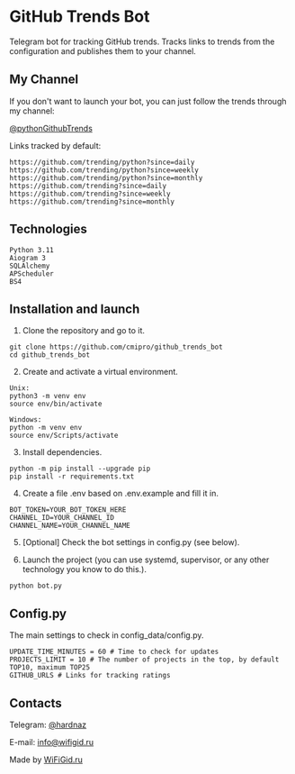# GitHub Trends Bot
Telegram bot for tracking GitHub trends. Tracks links to trends from the 
configuration and publishes them to your channel.

## My Channel
If you don't want to launch your bot, you can just follow the trends through 
my channel:

[@pythonGithubTrends](https://t.me/pythonGithubTrends)

Links tracked by default:

```
https://github.com/trending/python?since=daily
https://github.com/trending/python?since=weekly
https://github.com/trending/python?since=monthly
https://github.com/trending?since=daily
https://github.com/trending?since=weekly
https://github.com/trending?since=monthly
```

## Technologies
```
Python 3.11
Aiogram 3
SQLAlchemy
APScheduler
BS4
```

## Installation and launch

1. Clone the repository and go to it.

```
git clone https://github.com/cmipro/github_trends_bot
cd github_trends_bot
```

2. Create and activate a virtual environment.

```
Unix:
python3 -m venv env
source env/bin/activate

Windows:
python -m venv env
source env/Scripts/activate
```

3. Install dependencies.

```
python -m pip install --upgrade pip
pip install -r requirements.txt
```

4. Create a file .env based on .env.example and fill it in.

```
BOT_TOKEN=YOUR_BOT_TOKEN_HERE
CHANNEL_ID=YOUR_CHANNEL_ID
CHANNEL_NAME=YOUR_CHANNEL_NAME
```

5. [Optional] Check the bot settings in config.py (see below).

6. Launch the project (you can use systemd, supervisor, or any other technology
you know to do this.).

```
python bot.py
```

## Config.py
The main settings to check in config_data/config.py.

```
UPDATE_TIME_MINUTES = 60 # Time to check for updates
PROJECTS_LIMIT = 10 # The number of projects in the top, by default TOP10, maximum TOP25
GITHUB_URLS # Links for tracking ratings
```

## Contacts

Telegram: [@hardnaz](https://t.me/hardnaz)

E-mail: info@wifigid.ru

Made by [WiFiGid.ru](https://wifigid.ru)